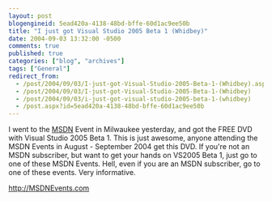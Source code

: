 ```yaml
---
layout: post
blogengineid: 5ead420a-4138-48bd-bffe-60d1ac9ee50b
title: "I just got Visual Studio 2005 Beta 1 (Whidbey)"
date: 2004-09-03 13:32:00 -0500
comments: true
published: true
categories: ["blog", "archives"]
tags: ["General"]
redirect_from: 
  - /post/2004/09/03/I-just-got-Visual-Studio-2005-Beta-1-(Whidbey).aspx
  - /post/2004/09/03/I-just-got-Visual-Studio-2005-Beta-1-(Whidbey)
  - /post/2004/09/03/i-just-got-visual-studio-2005-beta-1-(whidbey)
  - /post.aspx?id=5ead420a-4138-48bd-bffe-60d1ac9ee50b
---
```


I went to the <A title=MSDN href="http://msdn.microsoft.com" target=_blank>MSDN</A> Event in Milwaukee yesterday, and got the FREE DVD with Visual Studio 2005 Beta 1. This is just awesome, anyone attending the MSDN Events in August - September 2004 get this DVD. If you're not an MSDN subscriber, but want to get your hands on VS2005 Beta 1, just go to one of these MSDN Events. Hell, even if you are an MSDN subscriber, go to one of these events. Very informative.

<A href="http://MSDNEvents.com">http://MSDNEvents.com</A>
